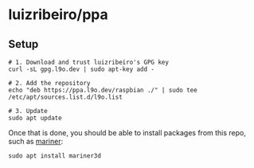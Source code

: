 # luizribeiro/ppa

## Setup

```
# 1. Download and trust luizribeiro's GPG key
curl -sL gpg.l9o.dev | sudo apt-key add -

# 2. Add the repository
echo "deb https://ppa.l9o.dev/raspbian ./" | sudo tee /etc/apt/sources.list.d/l9o.list

# 3. Update
sudo apt update
```

Once that is done, you should be able to install packages from this repo,
such as [mariner](https://github.com/luizribeiro/mariner/):

```
sudo apt install mariner3d
```
